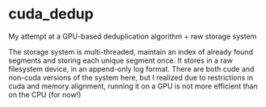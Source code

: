 # cuda_dedup
My attempt at a GPU-based deduplication algorithm + raw storage system

The storage system is multi-threaded, maintain an index of already found segments and storing each unique segment once.  It stores in a
raw filesystem device, in an append-only log format.   There are both cude and non-cuda versions of the system here, but I realized due
to restrictions in cuda and memory alignment, running it on a GPU is not more efficient than on the CPU (for now!) 
